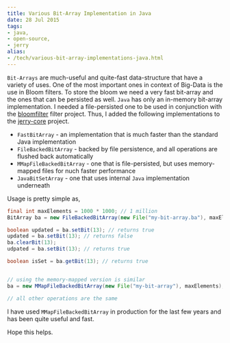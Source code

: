 ```yaml
---
title: Various Bit-Array Implementation in Java
date: 28 Jul 2015
tags: 
- java,
- open-source,
- jerry
alias:
- /tech/various-bit-array-implementations-java.html
---
```


`Bit-Arrays` are much-useful and quite-fast data-structure that have a variety of uses. One of the most important
ones in context of Big-Data is the use in Bloom filters. To store the bloom we need a very fast bit-array and the
ones that can be persisted as well. `Java` has only an in-memory bit-array implementation. I needed a file-persisted
one to be used in conjunction with the <a href="https://github.com/sangupta/bloomfilter">bloomfilter</a> filter project. Thus,
I added the following implementations to the <a href="https://github.com/sangupta/jerry-core">jerry-core</a> project.

* `FastBitArray` - an implementation that is much faster than the standard Java implementation
* `FileBackedBitArray` - backed by file persistence, and all operations are flushed back automatically
* `MMapFileBackedBitArray` - one that is file-persisted, but uses memory-mapped files for nuch faster performance
* `JavaBitSetArray` - one that uses internal `Java` implementation underneath

Usage is pretty simple as,

```java
final int maxElements = 1000 * 1000; // 1 million
BitArray ba = new FileBackedBitArray(new File("my-bit-array.ba"), maxElements);

boolean updated = ba.setBit(13); // returns true
updated = ba.setBit(13); // returns false
ba.clearBit(13);
udpated = ba.setBit(13); // returns true

boolean isSet = ba.getBit(13); // returns true


// using the memory-mapped version is similar
ba = new MMapFileBackedBitArray(new File("my-bit-array"), maxElements);

// all other operations are the same
```

I have used `MMapFileBackedBitArray` in production for the last few years and has been quite useful and fast.

Hope this helps.